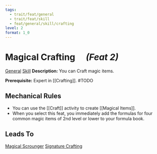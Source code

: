 ```yaml
---
tags:
  - trait/feat/general
  - trait/feat/skill
  - feat/general/skill/crafting
level: 2
format: 1_0
---
```

# Magical Crafting &emsp;*(Feat 2)*

[General](General.md "Feat Trait") [Skill](Skill.md "Feat Trait") 
**Description:** You can Craft magic items.

**Prerequisite:** Expert in [[Crafting]].
#TODO

## Mechanical Rules

- You can use the [[Craft]] activity to create [[Magical Items]].
- When you select this feat, you immediately add the formulas for four common magic items of 2nd level or lower to your formula book.

## Leads To

[Magical Scrounger](https://2e.aonprd.com/Feats.aspx?ID=6407)
[Signature Crafting](https://2e.aonprd.com/Feats.aspx?ID=6504)